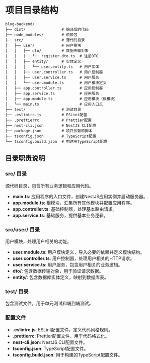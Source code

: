 # 项目目录结构

```
blog-backend/
├── dist/                # 编译后的代码
├── node_modules/        # 依赖包
├── src/                 # 源代码目录
│   ├── user/            # 用户模块
│   │   ├── dto/         # 数据传输对象
│   │   │   └── register.dto.ts  # 注册DTO
│   │   ├── entity/      # 实体定义
│   │   │   └── user.entity.ts   # 用户实体
│   │   ├── user.controller.ts   # 用户控制器
│   │   ├── user.service.ts      # 用户服务
│   │   └── user.module.ts       # 用户模块定义
│   ├── app.controller.ts        # 应用控制器
│   ├── app.service.ts           # 应用服务
│   ├── app.module.ts            # 应用模块（根模块）
│   └── main.ts                  # 应用入口点
├── test/                # 测试目录
├── .eslintrc.js         # ESLint配置
├── .prettierrc          # Prettier配置
├── nest-cli.json        # NestJS CLI配置
├── package.json         # 项目依赖和脚本
├── tsconfig.json        # TypeScript配置
└── tsconfig.build.json  # 构建用TypeScript配置
```

## 目录职责说明

### src/ 目录

源代码目录，包含所有业务逻辑和应用代码。

- **main.ts**: 应用程序的入口文件，创建NestJS应用实例并启动服务器。
- **app.module.ts**: 根模块，汇集所有其他模块并配置应用程序。
- **app.controller.ts**: 基础控制器，处理基本路由请求。
- **app.service.ts**: 基础服务，提供基本业务逻辑。

### src/user/ 目录

用户模块，处理用户相关的功能。

- **user.module.ts**: 用户模块定义，导入必要的依赖并定义模块结构。
- **user.controller.ts**: 用户控制器，处理用户相关的HTTP请求。
- **user.service.ts**: 用户服务，包含用户相关的业务逻辑。
- **dto/**: 包含数据传输对象，用于验证请求数据。
- **entity/**: 包含数据库实体定义，映射到数据库表。

### test/ 目录

包含测试文件，用于单元测试和端到端测试。

### 配置文件

- **.eslintrc.js**: ESLint配置文件，定义代码风格规则。
- **.prettierrc**: Prettier配置文件，用于代码格式化。
- **nest-cli.json**: NestJS CLI配置文件。
- **tsconfig.json**: TypeScript配置文件。
- **tsconfig.build.json**: 用于构建的TypeScript配置文件。 